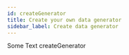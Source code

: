 ```yaml
---
id: createGenerator
title: Create your own data generator
sidebar_label: Create data generator
---
```




Some Text createGenerator

